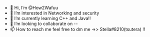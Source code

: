 - 👋 Hi, I’m @How2Wafuu
- 👀 I’m interested in Networking and security
- 🌱 I’m currently learning C++ and Java!! 
- 💞️ I’m looking to collaborate on --
- 📫 How to reach me feel free to dm me ->> Stella#8210(tsutera) !!

<!---
How2Wafuu/How2Wafuu is a ✨ special ✨ repository because its `README.md` (this file) appears on your GitHub profile.
You can click the Preview link to take a look at your changes.
--->
